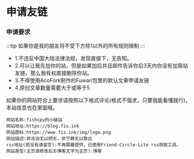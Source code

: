 # 申请友链
### 申请要求
:::tip
如果你是我的朋友将不受下方除1以外的所有规则限制
:::

- 1.不违反中国大陆法律法规，发现直接下，无告知。
- 2.可以让我先加你的站，但是如果加后并且邮件告诉你后3天内你没有加我站友链，那么我有权直接删除你站。
- 3.不得使用AcoFork制作的Fuwari包里的默认文章申请友链
- 4.原创文章数量需要大于或等于5

如果你的网站符合上要求请按照以下格式评论(格式不强求，只要我能看懂就行)，本站信息也在里面哦。
```
网站名称:fishcpy的小破站
网站地址:https://blog.fis.ink
网站图标:https://www.fis.ink/img/logo.png
网站描述:非淡泊无以明志，非宁静无以致远
rss地址(若没有请留空):不再需要提供，已使用Friend-Circle-Lite rss获取工具。
网站类型(主页请修改后方博客文字为主页):博客

```